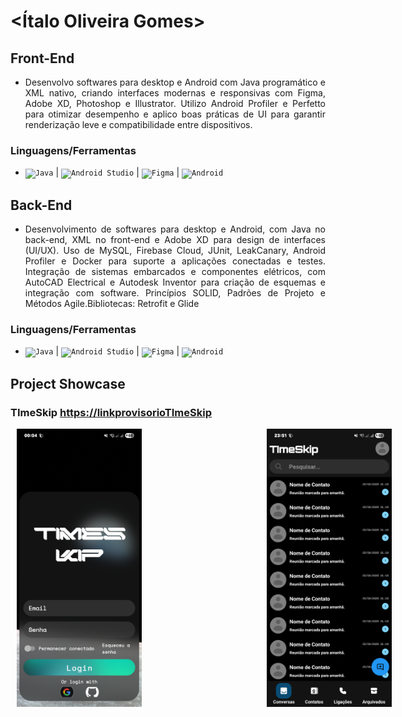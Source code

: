# <Ítalo Oliveira Gomes>

## Front-End
- <p align="justify"> Desenvolvo softwares para desktop e Android com Java programático e XML nativo, criando interfaces modernas e responsivas com Figma, Adobe XD, Photoshop e Illustrator. Utilizo Android Profiler e Perfetto para otimizar desempenho e aplico boas práticas de UI para garantir renderização leve e compatibilidade entre dispositivos.</p>

### Linguagens/Ferramentas

- <div>
  <code><img width="50" src="https://raw.githubusercontent.com/marwin1991/profile-technology-icons/refs/heads/main/icons/java.png" alt="Java" title="Java"/></code> |
  <code><img width="50" src="https://raw.githubusercontent.com/marwin1991/profile-technology-icons/refs/heads/main/icons/android_studio.png" alt="Android Studio" title="Android Studio"/></code> |
  <code><img width="50" src="https://raw.githubusercontent.com/marwin1991/profile-technology-icons/refs/heads/main/icons/figma.png" alt="Figma" title="Figma"/></code> |
  <code><img width="50" src="https://raw.githubusercontent.com/marwin1991/profile-technology-icons/refs/heads/main/icons/android.png" alt="Android" title="Android"/></code>
</div>



## Back-End
- <p align="justify"> Desenvolvimento de softwares para desktop e Android, com Java no back-end, XML no front-end e Adobe XD para design de interfaces (UI/UX). Uso de MySQL, Firebase Cloud, JUnit, LeakCanary, Android Profiler e Docker para suporte a aplicações conectadas e testes. Integração de sistemas embarcados e componentes elétricos, com AutoCAD Electrical e Autodesk Inventor para criação de esquemas e integração com software. Princípios SOLID, Padrões de Projeto e Métodos Agile.Bibliotecas: Retrofit e Glide</p>

### Linguagens/Ferramentas

- <div>
  <code><img width="50" src="https://raw.githubusercontent.com/marwin1991/profile-technology-icons/refs/heads/main/icons/java.png" alt="Java" title="Java"/></code> |
  <code><img width="50" src="https://raw.githubusercontent.com/marwin1991/profile-technology-icons/refs/heads/main/icons/android_studio.png" alt="Android Studio" title="Android Studio"/></code> |
  <code><img width="50" src="https://raw.githubusercontent.com/marwin1991/profile-technology-icons/refs/heads/main/icons/figma.png" alt="Figma" title="Figma"/></code> |
  <code><img width="50" src="https://raw.githubusercontent.com/marwin1991/profile-technology-icons/refs/heads/main/icons/android.png" alt="Android" title="Android"/></code>
</div>

## Project Showcase

### TImeSkip <a href="#">https://linkprovisorioTImeSkip</a>

<div style="display: flex; gap: 10px; align-items: center;">

  <div>
    <img src="https://github.com/IoGomes/IoGomes/blob/main/vecteezy_hermes-vector-icon-design_25985585%20%5BConvertido%5D.png?raw=true" width="125" height="125" />
  </div>

  <div style="display: flex; flex-direction: row; gap: 20px; width: 100%;">
  <div style="display: flex; flex-direction: row; gap: 200px; width: 100%;">
    <img src="https://github.com/IoGomes/IoGomes/blob/main/Screenshot_20250904_000430.png?raw=true" style="width: 200px;" />
    <img src="https://github.com/IoGomes/IoGomes/blob/main/Screenshot_20250903_235201.png?raw=true" style="width: 200px;" />
    <img src="https://github.com/IoGomes/IoGomes/blob/main/Screenshot_20250903_211936.png?raw=true" style="width: 200px;" />
    <img src="https://github.com/IoGomes/IoGomes/blob/main/Screenshot_20250904_005229.png?raw=true" style="width: 200px;" />
  </div>
</div>


